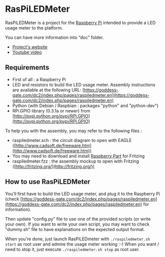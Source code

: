 RasPiLEDMeter
=============

RasPiLEDMeter is a project for the [Raspberry Pi](http://raspberrypi.org) intended to provide a LED usage meter to the platform.

You can have more information into “doc” folder.

* [Project's website](https://goddess-gate.com/dc2/index.php/pages/raspiledmeter.en)
* [Youtube video](http://www.youtube.com/watch?v=CoBR-0CVNDo)

Requirements
------------

* First of all : a Raspberry Pi
* LED and resistors to build the LED usage meter. Assembly instructions are available at the following URL: [https://goddess-gate.com/dc2/index.php/pages/raspiledmeter.en](https://goddess-gate.com/dc2/index.php/pages/raspiledmeter.en)
* Python (with Debian / Raspbian : packages "python" and "python-dev")
* RPi.GPIO library (0.3.1a or newer) from [http://pypi.python.org/pypi/RPi.GPIO](http://pypi.python.org/pypi/RPi.GPIO)

To help you with the assembly, you may refer to the following files :

* raspiledmeter.sch : the circuit diagram to open with EAGLE 
  ([http://www.cadsoft.de/freeware.htm](http://www.cadsoft.de/freeware.htm))
* You may need to download and install [Raspberry Part](https://github.com/adafruit/Fritzing-Library/blob/master/AdaFruit.fzbz) for Fritzing
* raspiledmeter.fzz : the assembly mockup to open with Fritzing 
  ([http://fritzing.org/](http://fritzing.org/))


How to use RasPiLEDMeter
------------------------

You'll first have to build the LED usage meter, and plug it  to the Raspberry Pi
  (check [https://goddess-gate.com/dc2/index.php/pages/raspiledmeter.en](https://goddess-gate.com/dc2/index.php/pages/raspiledmeter.en) for information).

Then update "config.py" file to use one of the provided scripts (or write your
  own). If you want to write your own script, you may want to check "dummy.sh"
  file to have explanations on the expected output format.

When you're done, just launch RasPiLEDmeter with `./raspiledmeter.sh start` as
  root user and admire the usage meter working :-) When you want / need to stop
  it, just execute `./raspiledmeter.sh stop` as root user.


